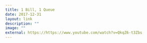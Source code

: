 ```yaml
---
title: 1 Bill, 1 Queue
date: 2017-12-31
layout: link
description: ""
image: ""
external: https://https://www.youtube.com/watch?v=QkqZ6-t3Zbs
---
```

